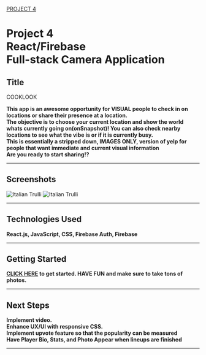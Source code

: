 <a href="cooklook-10985.firebaseapp.com">PROJECT 4</a>

# Project 4<br>React/Firebase<br>Full-stack Camera Application

## Title

COOKLOOK

**This app is an awesome opportunity for VISUAL people to check in on locations or share their presence at a location.<br>The objective is to choose your current location and show the world whats currently going on(onSnapshot)! You can also check nearby locations to see what the vibe is or if it is currently busy.<br> This is essentially a stripped down, IMAGES ONLY, version of yelp for people that want immediate and current visual information <br> Are you ready to start sharing!?**

---

## Screenshots

<img src="" alt="Italian Trulli">
<img src="" alt="Italian Trulli">

---

## Technologies Used 

**React.js, JavaScript, CSS, Firebase Auth, Firebase**

---

## Getting Started

**<a href="cooklook-10985.firebaseapp.com">CLICK HERE</a> to get started. HAVE FUN and make sure to take tons of photos.**

---

## Next Steps 

**Implement video.<br> Enhance UX/UI with responsive CSS.<br> Implement upvote feature so that the popularity can be measured<br> Have Player Bio, Stats, and Photo Appear when lineups are finished**

---






  


